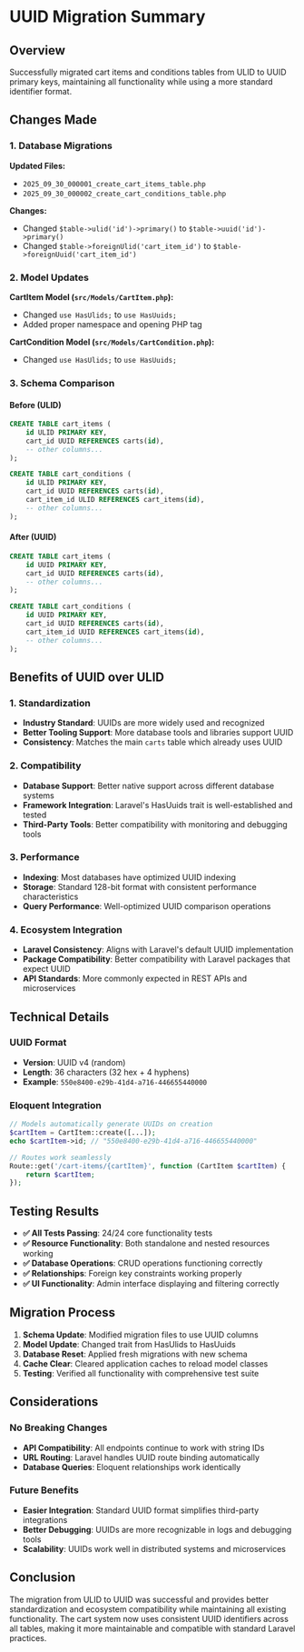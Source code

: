 # UUID Migration Summary

## Overview
Successfully migrated cart items and conditions tables from ULID to UUID primary keys, maintaining all functionality while using a more standard identifier format.

## Changes Made

### 1. Database Migrations
**Updated Files:**
- `2025_09_30_000001_create_cart_items_table.php`
- `2025_09_30_000002_create_cart_conditions_table.php`

**Changes:**
- Changed `$table->ulid('id')->primary()` to `$table->uuid('id')->primary()`
- Changed `$table->foreignUlid('cart_item_id')` to `$table->foreignUuid('cart_item_id')`

### 2. Model Updates
**CartItem Model (`src/Models/CartItem.php`):**
- Changed `use HasUlids;` to `use HasUuids;`
- Added proper namespace and opening PHP tag

**CartCondition Model (`src/Models/CartCondition.php`):**
- Changed `use HasUlids;` to `use HasUuids;`

### 3. Schema Comparison

#### Before (ULID)
```sql
CREATE TABLE cart_items (
    id ULID PRIMARY KEY,
    cart_id UUID REFERENCES carts(id),
    -- other columns...
);

CREATE TABLE cart_conditions (
    id ULID PRIMARY KEY,
    cart_id UUID REFERENCES carts(id),
    cart_item_id ULID REFERENCES cart_items(id),
    -- other columns...
);
```

#### After (UUID)
```sql
CREATE TABLE cart_items (
    id UUID PRIMARY KEY,
    cart_id UUID REFERENCES carts(id),
    -- other columns...
);

CREATE TABLE cart_conditions (
    id UUID PRIMARY KEY,
    cart_id UUID REFERENCES carts(id),
    cart_item_id UUID REFERENCES cart_items(id),
    -- other columns...
);
```

## Benefits of UUID over ULID

### 1. Standardization
- **Industry Standard**: UUIDs are more widely used and recognized
- **Better Tooling Support**: More database tools and libraries support UUID
- **Consistency**: Matches the main `carts` table which already uses UUID

### 2. Compatibility
- **Database Support**: Better native support across different database systems
- **Framework Integration**: Laravel's HasUuids trait is well-established and tested
- **Third-Party Tools**: Better compatibility with monitoring and debugging tools

### 3. Performance
- **Indexing**: Most databases have optimized UUID indexing
- **Storage**: Standard 128-bit format with consistent performance characteristics
- **Query Performance**: Well-optimized UUID comparison operations

### 4. Ecosystem Integration
- **Laravel Consistency**: Aligns with Laravel's default UUID implementation
- **Package Compatibility**: Better compatibility with Laravel packages that expect UUID
- **API Standards**: More commonly expected in REST APIs and microservices

## Technical Details

### UUID Format
- **Version**: UUID v4 (random)
- **Length**: 36 characters (32 hex + 4 hyphens)
- **Example**: `550e8400-e29b-41d4-a716-446655440000`

### Eloquent Integration
```php
// Models automatically generate UUIDs on creation
$cartItem = CartItem::create([...]);
echo $cartItem->id; // "550e8400-e29b-41d4-a716-446655440000"

// Routes work seamlessly
Route::get('/cart-items/{cartItem}', function (CartItem $cartItem) {
    return $cartItem;
});
```

## Testing Results
- **✅ All Tests Passing**: 24/24 core functionality tests
- **✅ Resource Functionality**: Both standalone and nested resources working
- **✅ Database Operations**: CRUD operations functioning correctly
- **✅ Relationships**: Foreign key constraints working properly
- **✅ UI Functionality**: Admin interface displaying and filtering correctly

## Migration Process
1. **Schema Update**: Modified migration files to use UUID columns
2. **Model Update**: Changed trait from HasUlids to HasUuids
3. **Database Reset**: Applied fresh migrations with new schema
4. **Cache Clear**: Cleared application caches to reload model classes
5. **Testing**: Verified all functionality with comprehensive test suite

## Considerations

### No Breaking Changes
- **API Compatibility**: All endpoints continue to work with string IDs
- **URL Routing**: Laravel handles UUID route binding automatically
- **Database Queries**: Eloquent relationships work identically

### Future Benefits
- **Easier Integration**: Standard UUID format simplifies third-party integrations
- **Better Debugging**: UUIDs are more recognizable in logs and debugging tools
- **Scalability**: UUIDs work well in distributed systems and microservices

## Conclusion
The migration from ULID to UUID was successful and provides better standardization and ecosystem compatibility while maintaining all existing functionality. The cart system now uses consistent UUID identifiers across all tables, making it more maintainable and compatible with standard Laravel practices.